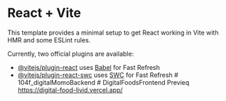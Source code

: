 # React + Vite

This template provides a minimal setup to get React working in Vite with HMR and some ESLint rules.

Currently, two official plugins are available:

- [@vitejs/plugin-react](https://github.com/vitejs/vite-plugin-react/blob/main/packages/plugin-react/README.md) uses [Babel](https://babeljs.io/) for Fast Refresh
- [@vitejs/plugin-react-swc](https://github.com/vitejs/vite-plugin-react-swc) uses [SWC](https://swc.rs/) for Fast Refresh
#   1 0 4 f _ d i g i t a l M o m o B a c k e n d 
 
 #   D i g i t a l F o o d s F r o n t e n d 
 Previeq
https://digital-food-livid.vercel.app/
 

